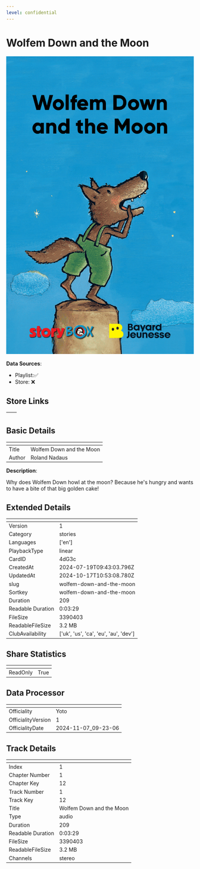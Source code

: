 ```yaml
---
level: confidential
---
```

# Wolfem Down and the Moon

![card_[4dG3c].png](../../img/cards/card_[4dG3c].png)

**Data Sources**: 

- Playlist:✅
- Store: ❌


## Store Links

| <!-- --> | <!-- --> |
| - | - |


## Basic Details

| <!-- --> | <!-- --> |
| - | - |
| Title | Wolfem Down and the Moon |
| Author | Roland Nadaus |

**Description**:

Why does Wolfem Down howl at the moon? Because he's hungry and wants to have a bite of that big golden cake!


## Extended Details

| <!-- --> | <!-- --> |
| - | - |
| Version | 1 |
| Category | stories |
| Languages | ['en'] |
| PlaybackType | linear |
| CardID | 4dG3c |
| CreatedAt | 2024-07-19T09:43:03.796Z |
| UpdatedAt | 2024-10-17T10:53:08.780Z |
| slug | wolfem-down-and-the-moon |
| Sortkey | wolfem-down-and-the-moon |
| Duration | 209 |
| Readable Duration | 0:03:29 |
| FileSize | 3390403 |
| ReadableFileSize | 3.2 MB |
| ClubAvailability | ['uk', 'us', 'ca', 'eu', 'au', 'dev'] |


## Share Statistics

| <!-- --> | <!-- --> |
| - | - |
| ReadOnly | True |


## Data Processor

| <!-- --> | <!-- --> |
| - | - |
| Officiality | Yoto
| OfficialityVersion | 1
| OfficialityDate | 2024-11-07_09-23-06


## Track Details

| <!-- --> | <!-- --> |
| - | - |
| Index | 1 |
| Chapter Number | 1 |
| Chapter Key | 12 |
| Track Number | 1 |
| Track Key | 12 |
| Title | Wolfem Down and the Moon |
| Type | audio |
| Duration | 209 |
| Readable Duration | 0:03:29 |
| FileSize | 3390403 |
| ReadableFileSize | 3.2 MB |
| Channels | stereo |

